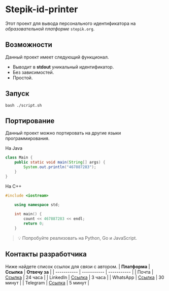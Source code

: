 # **Stepik-id-printer**
Этот проект для вывода персонального идентификатора на *образовательной платформе* ```stepik.org```.
## **Возможности**
Данный проект имеет следующий функционал.   
* Выводит в **stdout** уникальный идентификатор.   
* Без зависимостей.   
* Простой.   
## **Запуск**
	bash ./script.sh
## **Портирование**
Данный проект можно портировать на другие языки программирования.  

На Java
```Java
class Main {
    public static void main(String[] args) {
        System.out.println("467887283");
    }
}
```
На C++
```C++
#include <iostream>

    using namespace std;
    
	int main() {
	    count << 467887283 << endl;
	    return 0;
	}
```
> 💡 Попробуйте реализовать на Python, Go и JavaScript.
## **Контакты разработчика**
Ниже найдете список ссылок для связи с автором.
| **Платформа** | **Ссылка**                                       | **Отвечу за** |
| -----------   | -----------                                      | -----------   |
| Почта         | [Ссылка](https://github.com/Birzhan-OSS/jusan-git) | 24 часа       |
| LinkedIn      | [Ссылка](https://github.com/Birzhan-OSS/jusan-git) | 3 часа        |
| WhatsApp      | [Ссылка](https://github.com/Birzhan-OSS/jusan-git) | 30 минут      |
| Telegram      | [Ссылка](https://github.com/Birzhan-OSS/jusan-git) | 5 минут       |
